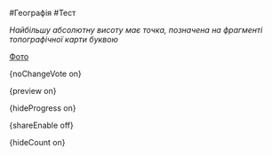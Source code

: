 #Географія #Тест

*Найбільшу абсолютну висоту має точка, позначена на фрагменті топографічної карти буквою*

[Фото](https://zno.osvita.ua//doc/images/znotest/26/2612/3_6.jpg)

{noChangeVote on}

{preview on}

{hideProgress on}

{shareEnable off}

{hideCount on}

